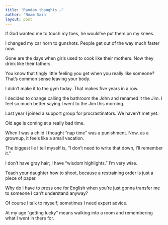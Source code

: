 ```yaml
---
title: 'Random thoughts …'
author: 'Noam Sain'
layout: post
---
```


If God wanted me to touch my toes, he would’ve put them on my knees.

I changed my car horn to gunshots. People get out of the way much faster now.

Gone are the days when girls used to cook like their mothers. Now they drink like their fathers.

You know that tingly little feeling you get when you really like someone? That’s common sense leaving your body.

I didn’t make it to the gym today. That makes five years in a row.

I decided to change calling the bathroom the John and renamed it the Jim. I feel so much better saying I went to the Jim this morning.

Last year I joined a support group for procrastinators. We haven’t met yet.

Old age is coming at a really bad time.

When I was a child I thought “nap time” was a punishment. Now, as a grownup, it feels like a small vacation.

The biggest lie I tell myself is, “I don’t need to write that down, I’ll remember it.”

I don’t have gray hair; I have “wisdom highlights.” I’m very wise.

Teach your daughter how to shoot, because a restraining order is just a piece of paper.

Why do I have to press one for English when you’re just gonna transfer me to someone I can’t understand anyway?

Of course I talk to myself; sometimes I need expert advice.

At my age “getting lucky” means walking into a room and remembering what I went in there for.